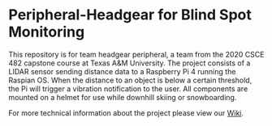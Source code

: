 # Peripheral-Headgear for Blind Spot Monitoring
This repository is for team headgear peripheral, a team from the 2020 CSCE 482 capstone course at Texas A&M University. The project consists of a LIDAR sensor sending distance data to a Raspberry Pi 4 running the Raspian OS. When the distance to an object is below a certain threshold, the Pi will trigger a vibration notification to the user. All components are mounted on a helmet for use while downhill skiing or snowboarding.

For more technical information about the project please view our [Wiki](https://github.com/rossmichaelyoung/peripheral-headgear/wiki).
